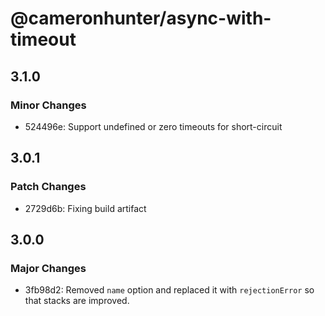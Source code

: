 # @cameronhunter/async-with-timeout

## 3.1.0

### Minor Changes

-   524496e: Support undefined or zero timeouts for short-circuit

## 3.0.1

### Patch Changes

-   2729d6b: Fixing build artifact

## 3.0.0

### Major Changes

-   3fb98d2: Removed `name` option and replaced it with `rejectionError` so that stacks are improved.
